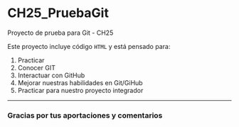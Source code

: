 # CH25_PruebaGit

Proyecto de prueba para Git - CH25


Este proyecto incluye código `HTML` y está pensado para:

1. Practicar
2. Conocer GIT
3. Interactuar con GitHub
4. Mejorar nuestras habilidades en Git/GiHub	
5. Practicar para nuestro proyecto integrador
---

### Gracias por tus aportaciones y comentarios
